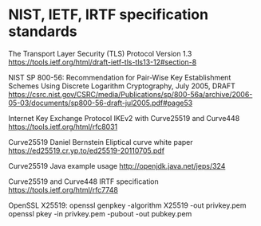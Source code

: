 # NIST, IETF, IRTF specification standards

The Transport Layer Security (TLS) Protocol Version 1.3
https://tools.ietf.org/html/draft-ietf-tls-tls13-12#section-8

NIST SP 800-56: Recommendation for Pair-Wise Key Establishment Schemes Using Discrete Logarithm Cryptography, July 2005, DRAFT
https://csrc.nist.gov/CSRC/media/Publications/sp/800-56a/archive/2006-05-03/documents/sp800-56-draft-jul2005.pdf#page53

Internet Key Exchange Protocol IKEv2 with Curve25519 and Curve448
https://tools.ietf.org/html/rfc8031

Curve25519 Daniel Bernstein Eliptical curve white paper
https://ed25519.cr.yp.to/ed25519-20110705.pdf

Curve25519 Java example usage
http://openjdk.java.net/jeps/324

Curve25519 and Curve448 IRTF specification
https://tools.ietf.org/html/rfc7748

OpenSSL X25519:
  openssl genpkey -algorithm X25519 -out privkey.pem
  openssl pkey -in privkey.pem -pubout -out pubkey.pem




